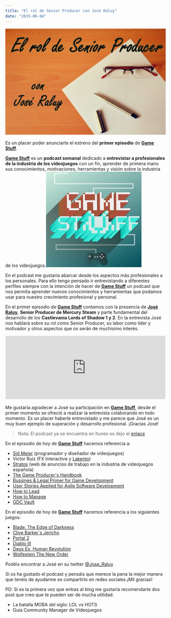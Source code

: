 ```yaml
---
title: "El rol de Senior Producer con José Raluy"
date: "2015-06-04"
---
```


[![Game Stuff Podcast](images/Game-stuff-ep-1-1024x678.jpg)](http://danielgguillen.com/wp-content/uploads/2015/06/Game-stuff-ep-1.jpg)

Es un placer poder anunciarte el estreno del **primer episodio** de [**Game Stuff**](http://www.ivoox.com/ep-1-game-stuff-jose-raluy-de-audios-mp3_rf_4592987_1.html).

[**Game Stuff**](http://www.ivoox.com/ep-1-game-stuff-jose-raluy-de-audios-mp3_rf_4592987_1.html) es un **podcast semanal** dedicado a **entrevistar a profesionales de la industria de los videojuegos** con un fin, aprender de primera mano sus conocimientos, motivaciones, herramientas y visión sobre la industria de los videojuegos.[![Game Stuff Podcast sobre la industria de videojuegos](images/game-stuff2-01-1000X10001-300x300.jpg)](http://danielgguillen.com/wp-content/uploads/2015/06/game-stuff2-01-1000X10001.jpg)

En el podcast me gustaría abarcar desde los aspectos más profesionales a los personales. Para ello tengo pensado ir entrevistando a diferentes perfiles siempre con la intención de hacer de [**Game Stuff**](http://www.ivoox.com/ep-1-game-stuff-jose-raluy-de-audios-mp3_rf_4592987_1.html) un podcast que nos permita aprender nuevos conocimientos y herramientas que podamos usar para nuestro crecimiento profesional y personal.

En el primer episodio de [**Game Stuff**](http://www.ivoox.com/ep-1-game-stuff-jose-raluy-de-audios-mp3_rf_4592987_1.html) contamos con la presencia de **[José Raluy](https://twitter.com/Jose_Raluy)**, **Senior Producer de Mercury Steam** y parte fundamental del desarrollo de los **Castlevania Lords of Shadow 1 y 2**. En la entrevista José nos hablará sobre su rol como Senior Producer, su labor como líder y motivador y otros aspectos que os serán de muchísimo interés.

<iframe id="audio_4592987" style="border: 1px solid #EEE; box-sizing: border-box; width: 100%;" src="https://www.ivoox.com/player_ej_4592987_4_1.html?c1=ff6600" width="300" height="200" frameborder="0" scrolling="no" allowfullscreen="allowfullscreen"></iframe>

Me gustaría agradecer a José su participación en [**Game Stuff**](http://www.ivoox.com/ep-1-game-stuff-jose-raluy-de-audios-mp3_rf_4592987_1.html), desde el primer momento se ofreció a realizar la entrevista colaborando en todo momento. Es un placer haberle entrevistado y me parece que José es un muy buen ejemplo de superación y desarrollo profesional. ¡Gracias José!

> Nota: El podcast ya se encuentra en Itunes os dejo el [enlace](https://itunes.apple.com/es/podcast/game-stuff/id1001925699?l=es)

En el episodio de hoy de [**Game Stuff**](http://www.ivoox.com/ep-1-game-stuff-jose-raluy-de-audios-mp3_rf_4592987_1.html) hacemos referencia a:

- [Sid Meier](http://es.wikipedia.org/wiki/Sid_Meier) (programador y diseñador de videojuegos)
- Víctor Ruiz (FX Interactive y [Lakento](http://www.lakento.com/index-es.html))
- [Stratos](http://www.stratos-ad.com/) (web de anuncios de trabajo en la industria de videojuegos española)
- [The Game Producer´s Handbook](http://www.amazon.com/The-Game-Producers-Handbook-Irish/dp/1592006175)
- [Bussines & Legal Primer for Game Development](http://www.amazon.com/Business-Legal-Primer-Game-Development/dp/1584504927)
- [User Stories Applied for Agile Software Development](http://www.amazon.com/User-Stories-Applied-Software-Development/dp/0321205685)
- [How to Lead](http://www.amazon.com/How-Lead-3rd-Jo-Owen/dp/0273759612/ref=sr_1_1?s=books&ie=UTF8&qid=1433376572&sr=1-1&keywords=How+to+Lead)
- [How to Manage](http://www.amazon.com/How-Manage-3rd-Jo-Owen/dp/0273759620/ref=sr_1_1?s=books&ie=UTF8&qid=1433376593&sr=1-1&keywords=How+to+Manage)
- [GDC Vault](http://www.gdcvault.com/)

En el episodio de hoy de [**Game Stuff**](http://www.ivoox.com/ep-1-game-stuff-jose-raluy-de-audios-mp3_rf_4592987_1.html) hacemos referencia a los siguientes juegos:

- [Blade: The Edge of Darkness](http://es.wikipedia.org/wiki/Blade:_The_Edge_of_Darkness)
- [Clive Barker´s Jericho](http://es.wikipedia.org/wiki/Clive_Barker%27s_Jericho)
- [Portal 2](http://es.wikipedia.org/wiki/Portal_2)
- [Diablo III](http://es.wikipedia.org/wiki/Diablo_III)
- [Deux Ex. Human Revolution](http://es.wikipedia.org/wiki/Deus_Ex:_Human_Revolution)
- [Wolfestein The New Order](http://es.wikipedia.org/wiki/Wolfenstein:_The_New_Order)

Podéis encontrar a José en su twitter [@Jose\_Raluy](https://twitter.com/Jose_Raluy)

Si os ha gustado el podcast y pensáis que merece la pena la mejor manera que tenéis de ayudarme es compartirlo en redes sociales.¡Mil gracias!

PD: Si es la primera vez que entras al blog me gustaría recomendarte dos post que creo que te pueden ser de mucha utilidad.

- La batalla MOBA del siglo: LOL vs HOTS
- Guía Community Manager de Videojuegos
